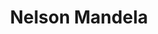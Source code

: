---
title: 'Nelson Mandela'
type: 'Editorial Fascicles'
summary: 'Design of a number of a fascicle collection, based on remarkable personalities from the XX Century. Work done for the subject Diseño Gráfico 2, Cátedra Gabriele, at the University of Buenos Aires (FADU, UBA)'
image: 'https://res.cloudinary.com/jmg-cursos/image/upload/w_512,f_auto,q_auto:good/projects/mandela.jpg'
imageSrcset: 'https://res.cloudinary.com/jmg-cursos/image/upload/w_256,f_auto,q_auto:good/projects/mandela.jpg 256w, https://res.cloudinary.com/jmg-cursos/image/upload/w_512,f_auto,q_auto:good/projects/mandela.jpg 512w, https://res.cloudinary.com/jmg-cursos/image/upload/w_768,f_auto,q_auto:good/projects/mandela.jpg 768w, https://res.cloudinary.com/jmg-cursos/image/upload/w_1024,f_auto,q_auto:good/projects/mandela.jpg 1024w, https://res.cloudinary.com/jmg-cursos/image/upload/w_1280,f_auto,q_auto:good/projects/mandela.jpg 1280w'
url: 'https://www.behance.net/gallery/63370431/Nelson-Mandela-Editorial-Fascicle'
displayOrder: 3
featured: false
tags: ['design', 'editorial']
---